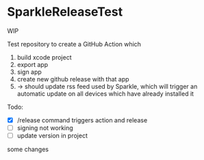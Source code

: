 # SparkleReleaseTest

WIP

Test repository to create a GitHub Action which

1. build xcode project
2. export app
3. sign app
4. create new github release with that app
5. -> should update rss feed used by Sparkle, which will trigger an automatic update on all devices which have already installed it

Todo: 
- [x] /release command triggers action and release
- [ ] signing not working
- [ ] update version in project

some changes